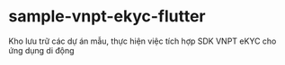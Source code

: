 # sample-vnpt-ekyc-flutter
Kho lưu trữ các dự án mẫu, thực hiện việc tích hợp SDK VNPT eKYC cho ứng dụng di động
